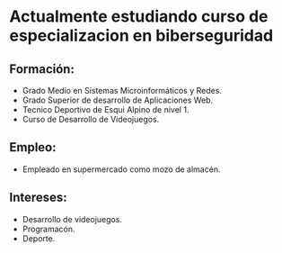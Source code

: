 # Actualmente estudiando curso de especializacion en biberseguridad


## Formación:
* Grado Medio en Sistemas Microinformáticos y Redes.
* Grado Superior de desarrollo de Aplicaciones Web. 
* Tecnico Deportivo de Esqui Alpino de nivel 1.
* Curso de Desarrollo de Videojuegos.

## Empleo:
* Empleado en supermercado como mozo de almacén.


## Intereses:
* Desarrollo de videojuegos.
* Programacón.
* Deporte.
